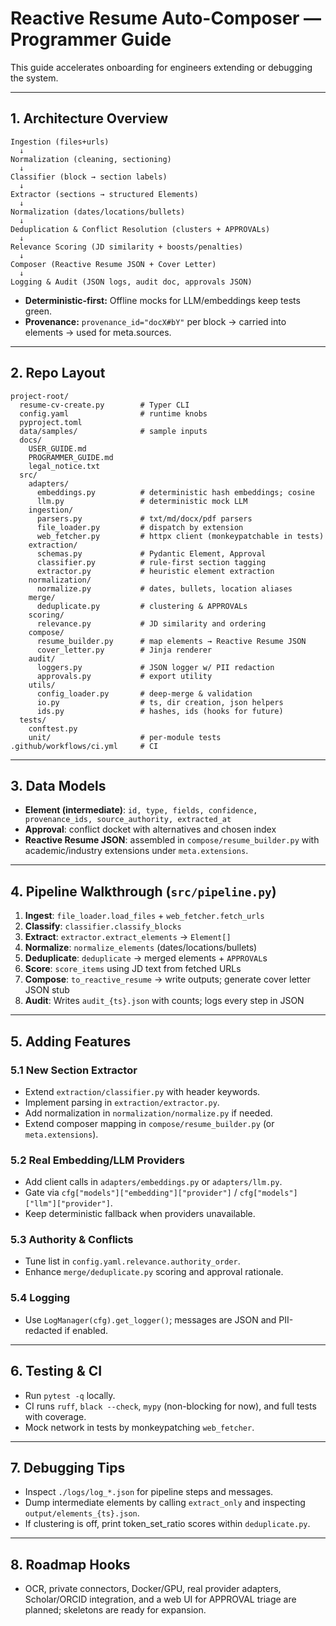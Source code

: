 # Reactive Resume Auto-Composer — Programmer Guide

This guide accelerates onboarding for engineers extending or debugging the system.

---

## 1. Architecture Overview

```
Ingestion (files+urls)
  ↓
Normalization (cleaning, sectioning)
  ↓
Classifier (block → section labels)
  ↓
Extractor (sections → structured Elements)
  ↓
Normalization (dates/locations/bullets)
  ↓
Deduplication & Conflict Resolution (clusters + APPROVALs)
  ↓
Relevance Scoring (JD similarity + boosts/penalties)
  ↓
Composer (Reactive Resume JSON + Cover Letter)
  ↓
Logging & Audit (JSON logs, audit doc, approvals JSON)
```

- **Deterministic-first:** Offline mocks for LLM/embeddings keep tests green.
- **Provenance:** `provenance_id="docX#bY"` per block → carried into elements → used for meta.sources.

---

## 2. Repo Layout

```
project-root/
  resume-cv-create.py        # Typer CLI
  config.yaml                # runtime knobs
  pyproject.toml
  data/samples/              # sample inputs
  docs/
    USER_GUIDE.md
    PROGRAMMER_GUIDE.md
    legal_notice.txt
  src/
    adapters/
      embeddings.py          # deterministic hash embeddings; cosine
      llm.py                 # deterministic mock LLM
    ingestion/
      parsers.py             # txt/md/docx/pdf parsers
      file_loader.py         # dispatch by extension
      web_fetcher.py         # httpx client (monkeypatchable in tests)
    extraction/
      schemas.py             # Pydantic Element, Approval
      classifier.py          # rule-first section tagging
      extractor.py           # heuristic element extraction
    normalization/
      normalize.py           # dates, bullets, location aliases
    merge/
      deduplicate.py         # clustering & APPROVALs
    scoring/
      relevance.py           # JD similarity and ordering
    compose/
      resume_builder.py      # map elements → Reactive Resume JSON
      cover_letter.py        # Jinja renderer
    audit/
      loggers.py             # JSON logger w/ PII redaction
      approvals.py           # export utility
    utils/
      config_loader.py       # deep-merge & validation
      io.py                  # ts, dir creation, json helpers
      ids.py                 # hashes, ids (hooks for future)
  tests/
    conftest.py
    unit/                    # per-module tests
.github/workflows/ci.yml     # CI
```

---

## 3. Data Models

- **Element (intermediate)**: `id, type, fields, confidence, provenance_ids, source_authority, extracted_at`
- **Approval**: conflict docket with alternatives and chosen index
- **Reactive Resume JSON**: assembled in `compose/resume_builder.py` with academic/industry extensions under `meta.extensions`.

---

## 4. Pipeline Walkthrough (`src/pipeline.py`)

1. **Ingest**: `file_loader.load_files` + `web_fetcher.fetch_urls`  
2. **Classify**: `classifier.classify_blocks`  
3. **Extract**: `extractor.extract_elements` → `Element[]`  
4. **Normalize**: `normalize_elements` (dates/locations/bullets)  
5. **Deduplicate**: `deduplicate` → merged elements + `APPROVAL`s  
6. **Score**: `score_items` using JD text from fetched URLs  
7. **Compose**: `to_reactive_resume` → write outputs; generate cover letter JSON stub  
8. **Audit**: Writes `audit_{ts}.json` with counts; logs every step in JSON

---

## 5. Adding Features

### 5.1 New Section Extractor
- Extend `extraction/classifier.py` with header keywords.
- Implement parsing in `extraction/extractor.py`.
- Add normalization in `normalization/normalize.py` if needed.
- Extend composer mapping in `compose/resume_builder.py` (or `meta.extensions`).

### 5.2 Real Embedding/LLM Providers
- Add client calls in `adapters/embeddings.py` or `adapters/llm.py`.
- Gate via `cfg["models"]["embedding"]["provider"]` / `cfg["models"]["llm"]["provider"]`.
- Keep deterministic fallback when providers unavailable.

### 5.3 Authority & Conflicts
- Tune list in `config.yaml.relevance.authority_order`.
- Enhance `merge/deduplicate.py` scoring and approval rationale.

### 5.4 Logging
- Use `LogManager(cfg).get_logger()`; messages are JSON and PII-redacted if enabled.

---

## 6. Testing & CI

- Run `pytest -q` locally.  
- CI runs `ruff`, `black --check`, `mypy` (non-blocking for now), and full tests with coverage.
- Mock network in tests by monkeypatching `web_fetcher`.

---

## 7. Debugging Tips

- Inspect `./logs/log_*.json` for pipeline steps and messages.
- Dump intermediate elements by calling `extract_only` and inspecting `output/elements_{ts}.json`.
- If clustering is off, print token_set_ratio scores within `deduplicate.py`.

---

## 8. Roadmap Hooks

- OCR, private connectors, Docker/GPU, real provider adapters, Scholar/ORCID integration, and a web UI for APPROVAL triage are planned; skeletons are ready for expansion.

